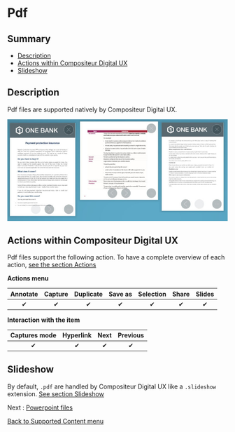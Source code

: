 # Pdf

## Summary
* [Description](#description)
* [Actions within Compositeur Digital UX](#actions-within-compositeur-digital-ux)
* [Slideshow](#slideshow)

## Description

Pdf files are supported natively by Compositeur Digital UX.

![Pdf displayed within Compositeur Digital UX](../../img/content_pdf.JPG)

## Actions within Compositeur Digital UX

Pdf files support the following action. To have a complete overview of each action, [see the section Actions](actions.md)

**Actions menu**

| Annotate | Capture  | Duplicate | Save as  | Selection | Share    | Slides   |
|:--------:|:--------:|:---------:|:--------:|:---------:|:--------:|:--------:|
| &#x2714; | &#x2714; | &#x2714;  | &#x2714; | &#x2714;  | &#x2714; | &#x2714; | 

**Interaction with the item**

| Captures mode | Hyperlink | Next     | Previous | 
|:-------------:|:---------:|:--------:|:--------:|
| &#x2714;      | &#x2714;  | &#x2714; | &#x2714; |

## Slideshow

By default, `.pdf` are handled by Compositeur Digital UX like a `.slideshow` extension. [See section Slideshow](slideshows.md)

Next : [Powerpoint files](powerpoint.md)

[Back to Supported Content menu](index.md)

